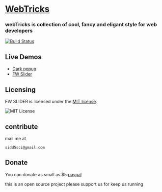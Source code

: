 
# [WebTricks](https://sidd5sci.github.io/fw_slider/)

### webTricks is collection of cool, fancy and eligant style for web developers

[![Build Status](https://travis-ci.org/tommyod/KDEpy.svg?branch=master)](https://travis-ci.org/tommyod/KDEpy)
## Live Demos

* [Dark popup](https://sidd5sci.github.io/fw_slider/docs/index.html)
* [FW Slider](https://sidd5sci.github.io/fw_slider/)


## Licensing

FW SLIDER is licensed under the [MIT license](LICENSE).

![MIT License](https://danielmiessler.com/images/mitlicense.png)


## contribute
mail me at 
```
sidd5sci@gmail.com
```
## Donate 
You can donate as small as $5 
[paypal](https://paypal.me/learnkevin) 

this is an open source project please support us for keep us running 
